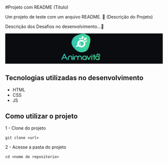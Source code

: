 #Projeto com README  (Titulo)

Um projeto de teste com um arquivo README. 📖 (Descrição do Projeto)

Descrição dos Desafios no desenvolvimento...📖

[<img src="./Animavita.gif" alt="gif da tela inicial do projeto xyz">](https://github.com/animavita/animavita/blob/v2/README.md)


## Tecnologias utilizadas no desenvolvimento

 - HTML
 - CSS
 - JS

 ## Como utilizar o projeto

 1 - Clone do projeto
 ```
 git clone <url>
 ```

 2 -  Acesse a pasta do projeto
 ```
 cd <nome do repositorio> 
 ```
 
